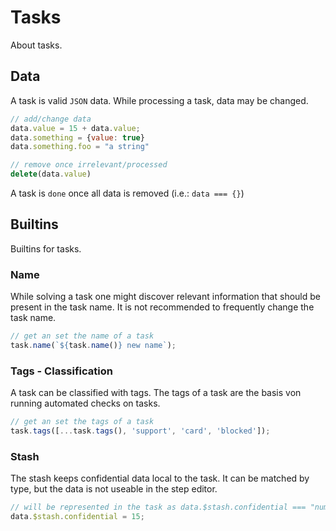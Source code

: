 # Tasks

About tasks.

## Data

A task is valid `JSON` data. While processing a task, data may be changed.

```js
// add/change data
data.value = 15 + data.value;
data.something = {value: true}
data.something.foo = "a string"

// remove once irrelevant/processed
delete(data.value)
```

A task is `done` once all data is removed (i.e.: `data === {}`)

## Builtins

Builtins for tasks.

### Name

While solving a task one might discover relevant information that should be present in the task name.
It is not recommended to frequently change the task name. 

```js
// get an set the name of a task
task.name(`${task.name()} new name`);
```

### Tags - Classification

A task can be classified with tags. The tags of a task are the basis von running automated checks on tasks.

```js
// get an set the tags of a task
task.tags([...task.tags(), 'support', 'card', 'blocked']);
```

### Stash

The stash keeps confidential data local to the task. It can be matched by type, but the data is not useable in the step editor.

```js
// will be represented in the task as data.$stash.confidential === "number";
data.$stash.confidential = 15;
```